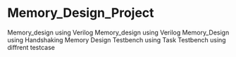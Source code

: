 # Memory_Design_Project
Memory_design using Verilog
Memory_design using Verilog
Memory_Design using Handshaking
Memory Design Testbench using Task
Testbench using diffrent testcase
